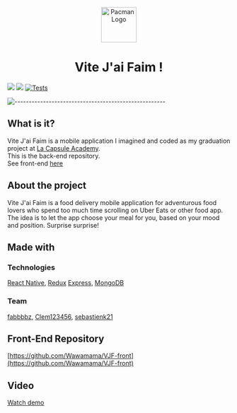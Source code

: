 <p align="center"> 
  <img src="https://res.cloudinary.com/dtvit3fku/image/upload/v1634897934/VJF-logo_q3h5fj.png" alt="Pacman Logo" width="80px" height="80px">
</p>
<h1 align="center"> Vite J'ai Faim !</h1>

  <img src="https://img.shields.io/badge/Version-0.1-%3CCOLOR%3E">  <img src="https://img.shields.io/badge/lang-JavaScript-blueviolet"> [![Tests](https://github.com/fabbbbz/VJF/actions/workflows/node.js.yml/badge.svg)](https://github.com/fabbbbz/VJF/actions/workflows/node.js.yml)

![-----------------------------------------------------](https://raw.githubusercontent.com/andreasbm/readme/master/assets/lines/rainbow.png)


## What is it?

Vite J'ai Faim is a mobile application I imagined and coded as my graduation project at [La Capsule Academy](https://www.lacapsule.academy/). <br>
This is the back-end repository. <br>
See front-end [here](https://github.com/Wawamama/VJF-front)


## About the project

Vite J'ai Faim is a food delivery mobile application for adventurous food lovers who spend too much time scrolling on Uber Eats or other food app.
The idea is to let the app choose your meal for you, based on your mood and position. Surprise surprise!

## Made with

### Technologies

[React Native](https://reactnative.dev/), [Redux](https://redux.js.org/) [Express](https://expressjs.com/), [MongoDB](https://www.mongodb.com/)

### Team 

[fabbbbz](https://github.com/fabbbbz), [Clem123456](https://github.com/Clem123456), [sebastienk21](https://github.com/sebastienk21)

## Front-End Repository

[https://github.com/Wawamama/VJF-front](https://github.com/Wawamama/VJF-front)

## Video

[Watch demo](https://www.youtube.com/watch?v=oxXcCU_cMTU&ab_channel=Warion)





